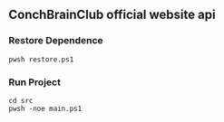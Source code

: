 ## ConchBrainClub official website api


### Restore Dependence

```pwsh
pwsh restore.ps1
```

### Run Project

```pwsh
cd src
pwsh -noe main.ps1
```